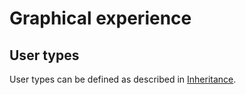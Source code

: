 # Graphical experience

## User types

User types can be defined as described in [Inheritance](inheritance.md).